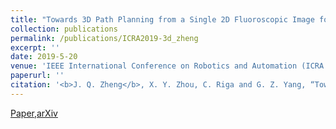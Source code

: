 ```yaml
---
title: "Towards 3D Path Planning from a Single 2D Fluoroscopic Image for Fenestrated Endovascular Aortic Repair"
collection: publications
permalink: /publications/ICRA2019-3d_zheng
excerpt: ''
date: 2019-5-20
venue: 'IEEE International Conference on Robotics and Automation (ICRA 2019)'
paperurl: ''
citation: '<b>J. Q. Zheng</b>, X. Y. Zhou, C. Riga and G. Z. Yang, “Towards 3D Path Planning from a Single 2D Fluoroscopic Image for Robot Assisted Fenestrated Endovascular Aortic Repair”, in <i>Proc. of IEEE International Conference on Robotics and Automation</i>, Montreal, QC, Canada, 2019.'
---
```

[Paper](https://ieeexplore.ieee.org/abstract/document/8793918),[arXiv](https://arxiv.org/pdf/1809.05955.pdf)
